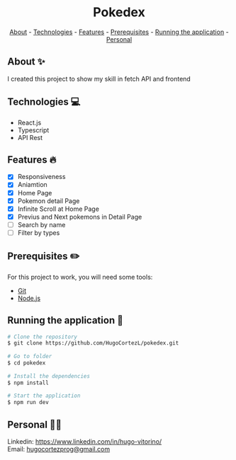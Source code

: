 <h1 align="center"> Pokedex</h1>

<p align="center">
    <a href="#about">About</a>
    - <a href="#technologies">Technologies</a>
    - <a href="#Features">Features</a>
    - <a href="#pre">Prerequisites</a>
    - <a href="#running">Running the application</a>
    - <a href="#personal">Personal</a>
</p>
 
<h2 id="about">About ✨</h2>
 
I created this project to show my skill in fetch API and frontend
 
<h2 id="technologies">Technologies 💻</h2>
 
- React.js
- Typescript
- API Rest
 
<h2 id="Features">Features 🔥</h2>

* [X] Responsiveness
* [X] Aniamtion
* [X] Home Page
* [X] Pokemon detail Page
* [X] Infinite Scroll at Home Page
* [X] Previus and Next pokemons in Detail Page
* [ ] Search by name
* [ ] Filter by types

<h2 id="pre">Prerequisites ✏️</h2>
 
For this project to work, you will need some tools:

* [Git](https://git-scm.com/downloads)
* [Node.js](https://nodejs.org/en/download/)
 
<h2 id="running">Running the application 🎲</h2>
 
```bash
# Clone the repository
$ git clone https://github.com/HugoCortezL/pokedex.git
 
# Go to folder
$ cd pokedex
 
# Install the dependencies
$ npm install
 
# Start the application
$ npm run dev
```
 
<h2 id="personal">Personal 🙋‍♂️</h2>
 
Linkedin: https://www.linkedin.com/in/hugo-vitorino/
</br>
Email: hugocortezprog@gmail.com
